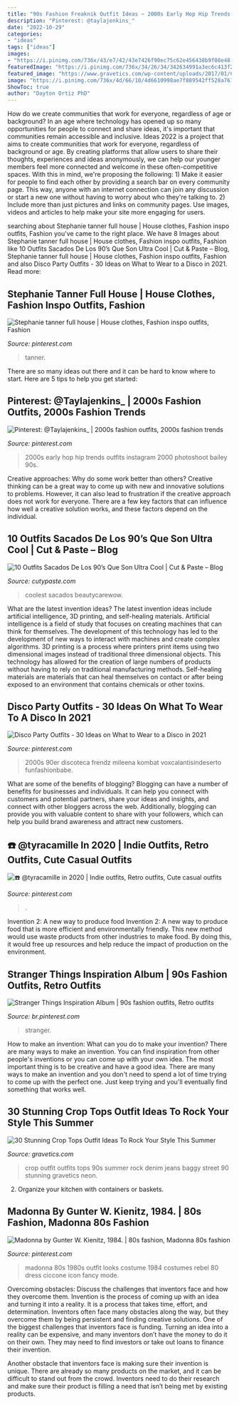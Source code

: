 ```yaml
---
title: "90s Fashion Freaknik Outfit Ideas ~ 2000s Early Hop Hip Trends Outfits Instagram 2000 Photoshoot Bailey 90s"
description: "Pinterest: @taylajenkins_"
date: "2022-10-29"
categories:
- "ideas"
tags: ["ideas"]
images:
- "https://i.pinimg.com/736x/43/e7/42/43e7426f90ec75c62e456438b9f08e48.jpg"
featuredImage: "https://i.pinimg.com/736x/34/26/34/342634991a3ec6c413f2285598c87c64---madonna.jpg"
featured_image: "https://www.gravetics.com/wp-content/uploads/2017/01/Crop-Top-Outfit-Ideas18.jpg"
image: "https://i.pinimg.com/736x/4d/66/10/4d6610998ae7f889542ff528a761b5df.jpg"
ShowToc: true
author: "Dayton Ortiz PhD"
---
```



How do we create communities that work for everyone, regardless of age or background?
In an age where technology has opened up so many opportunities for people to connect and share ideas, it's important that communities remain accessible and inclusive. Ideas 2022 is a project that aims to create communities that work for everyone, regardless of background or age. By creating platforms that allow users to share their thoughts, experiences and ideas anonymously, we can help our younger members feel more connected and welcome in these often-competitive spaces. With this in mind, we're proposing the following: 1) Make it easier for people to find each other by providing a search bar on every community page. This way, anyone with an internet connection can join any discussion or start a new one without having to worry about who they're talking to. 2) Include more than just pictures and links on community pages. Use images, videos and articles to help make your site more engaging for users.

	

		
searching about Stephanie tanner full house | House clothes, Fashion inspo outfits, Fashion you've came to the right place. We have 8 Images about Stephanie tanner full house | House clothes, Fashion inspo outfits, Fashion like 10 Outfits Sacados De Los 90’s Que Son Ultra Cool | Cut &amp; Paste – Blog, Stephanie tanner full house | House clothes, Fashion inspo outfits, Fashion and also Disco Party Outfits - 30 Ideas on What to Wear to a Disco in 2021. Read more:
		
    
## Stephanie Tanner Full House | House Clothes, Fashion Inspo Outfits, Fashion

<img loading=lazy src="https://i.pinimg.com/736x/4d/66/10/4d6610998ae7f889542ff528a761b5df.jpg" onerror="this.onerror=null;this.src='https://tse1.mm.bing.net/th?id=OIP.V0ZC9pggTU7fAPSmf4eHywHaMR&amp;pid=15.1';" alt="Stephanie tanner full house | House clothes, Fashion inspo outfits, Fashion">

_Source: pinterest.com_

>tanner. 

	

There are so many ideas out there and it can be hard to know where to start. Here are 5 tips to help you get started: 

    
## Pinterest: @Taylajenkins_ | 2000s Fashion Outfits, 2000s Fashion Trends

<img loading=lazy src="https://i.pinimg.com/736x/8c/35/5e/8c355e37df77fe7fb8ab7acec5ac1e22.jpg" onerror="this.onerror=null;this.src='https://tse2.mm.bing.net/th?id=OIP.N932rat_KSh06C4wmNVS2gHaJO&amp;pid=15.1';" alt="Pinterest: @Taylajenkins_ | 2000s fashion outfits, 2000s fashion trends">

_Source: pinterest.com_

>2000s early hop hip trends outfits instagram 2000 photoshoot bailey 90s. 

	

Creative approaches: Why do some work better than others?
Creative thinking can be a great way to come up with new and innovative solutions to problems. However, it can also lead to frustration if the creative approach does not work for everyone. There are a few key factors that can influence how well a creative solution works, and these factors depend on the individual.

    
## 10 Outfits Sacados De Los 90’s Que Son Ultra Cool | Cut &amp; Paste – Blog

<img loading=lazy src="https://www.cutypaste.com/wp-content/uploads/2020/10/easy-90s-outfits-259064-1527621760113-image.500x0c.jpg" onerror="this.onerror=null;this.src='https://tse3.mm.bing.net/th?id=OIP.kHeP4ZZdpwA7VhDD3l8kFQHaLH&amp;pid=15.1';" alt="10 Outfits Sacados De Los 90’s Que Son Ultra Cool | Cut &amp; Paste – Blog">

_Source: cutypaste.com_

>coolest sacados beautycarewow. 

	

What are the latest invention ideas?
The latest invention ideas include artificial intelligence, 3D printing, and self-healing materials. Artificial intelligence is a field of study that focuses on creating machines that can think for themselves. The development of this technology has led to the development of new ways to interact with machines and create complex algorithms. 3D printing is a process where printers print items using two dimensional images instead of traditional three dimensional objects. This technology has allowed for the creation of large numbers of products without having to rely on traditional manufacturing methods. Self-healing materials are materials that can heal themselves on contact or after being exposed to an environment that contains chemicals or other toxins.

    
## Disco Party Outfits - 30 Ideas On What To Wear To A Disco In 2021

<img loading=lazy src="https://i.pinimg.com/736x/26/82/51/26825118172995f09c160a398b3c5f56.jpg" onerror="this.onerror=null;this.src='https://tse4.mm.bing.net/th?id=OIP.PXdReHeqOAeId6fHFiEf3wHaNL&amp;pid=15.1';" alt="Disco Party Outfits - 30 Ideas on What to Wear to a Disco in 2021">

_Source: pinterest.com_

>2000s 90er discoteca frendz mileena kombat voxcalantisindeserto funfashionbabe. 

	

What are some of the benefits of blogging?
Blogging can have a number of benefits for businesses and individuals. It can help you connect with customers and potential partners, share your ideas and insights, and connect with other bloggers across the web. Additionally, blogging can provide you with valuable content to share with your followers, which can help you build brand awareness and attract new customers.

    
## ☎️ @tyracamille In 2020 | Indie Outfits, Retro Outfits, Cute Casual Outfits

<img loading=lazy src="https://i.pinimg.com/736x/43/e7/42/43e7426f90ec75c62e456438b9f08e48.jpg" onerror="this.onerror=null;this.src='https://tse1.mm.bing.net/th?id=OIP.eL5U9M589nKBFUQTzRBuwQHaN0&amp;pid=15.1';" alt="☎️ @tyracamille in 2020 | Indie outfits, Retro outfits, Cute casual outfits">

_Source: pinterest.com_

>. 

	

Invention 2: A new way to produce food
Invention 2: A new way to produce food that is more efficient and environmentally friendly. This new method would use waste products from other industries to make food. By doing this, it would free up resources and help reduce the impact of production on the environment.

    
## Stranger Things Inspiration Album | 90s Fashion Outfits, Retro Outfits

<img loading=lazy src="https://i.pinimg.com/736x/c1/cb/c7/c1cbc77797ae529754ebc033c1d793b7.jpg" onerror="this.onerror=null;this.src='https://tse4.mm.bing.net/th?id=OIP.tknZtyCwUh9bvoID9Qgh2gHaJQ&amp;pid=15.1';" alt="Stranger Things Inspiration Album | 90s fashion outfits, Retro outfits">

_Source: br.pinterest.com_

>stranger. 

	

How to make an invention: What can you do to make your invention?
There are many ways to make an invention. You can find inspiration from other people's inventions or you can come up with your own idea. The most important thing is to be creative and have a good idea. There are many ways to make an invention and you don't need to spend a lot of time trying to come up with the perfect one. Just keep trying and you'll eventually find something that works well.

    
## 30 Stunning Crop Tops Outfit Ideas To Rock Your Style This Summer

<img loading=lazy src="https://www.gravetics.com/wp-content/uploads/2017/01/Crop-Top-Outfit-Ideas18.jpg" onerror="this.onerror=null;this.src='https://tse1.mm.bing.net/th?id=OIP.e0yrCgzLfcXI72Ub_L88jgHaLH&amp;pid=15.1';" alt="30 Stunning Crop Tops Outfit Ideas To Rock Your Style This Summer">

_Source: gravetics.com_

>crop outfit outfits tops 90s summer rock denim jeans baggy street 90 stunning gravetics neon. 

	

2. Organize your kitchen with containers or baskets.

    
## Madonna By Gunter W. Kienitz, 1984. | 80s Fashion, Madonna 80s Fashion

<img loading=lazy src="https://i.pinimg.com/736x/34/26/34/342634991a3ec6c413f2285598c87c64---madonna.jpg" onerror="this.onerror=null;this.src='https://tse2.mm.bing.net/th?id=OIP.4GCmT-unLBDUeozgXsiq9gHaLE&amp;pid=15.1';" alt="Madonna by Gunter W. Kienitz, 1984. | 80s fashion, Madonna 80s fashion">

_Source: pinterest.com_

>madonna 80s 1980s outfit looks costume 1984 costumes rebel 80 dress ciccone icon fancy mode. 

	

Overcoming obstacles: Discuss the challenges that inventors face and how they overcome them.
Invention is the process of coming up with an idea and turning it into a reality. It is a process that takes time, effort, and determination. Inventors often face many obstacles along the way, but they overcome them by being persistent and finding creative solutions.
One of the biggest challenges that inventors face is funding. Turning an idea into a reality can be expensive, and many inventors don’t have the money to do it on their own. They may need to find investors or take out loans to finance their invention.

Another obstacle that inventors face is making sure their invention is unique. There are already so many products on the market, and it can be difficult to stand out from the crowd. Inventors need to do their research and make sure their product is filling a need that isn’t being met by existing products.

